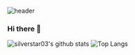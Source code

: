![header](https://capsule-render.vercel.app/api?type=waving&color=gradient&height=250&section=header&text=Kang%20EunByeol&fontSize=90&fontColor=ffffff)
### Hi there 👋

<!--
**silverstar03/silverstar03** is a ✨ _special_ ✨ repository because its `README.md` (this file) appears on your GitHub profile.

Here are some ideas to get you started:

- 🔭 I’m currently working on ...
- 🌱 I’m currently learning ...
- 👯 I’m looking to collaborate on ...
- 🤔 I’m looking for help with ...
- 💬 Ask me about ...
- 📫 How to reach me: ...
- 😄 Pronouns: ...
- ⚡ Fun fact: ...
-->

![silverstar03's github stats](https://github-readme-stats.vercel.app/api?username=silverstar03&show_icons=true&theme=radical)  ![Top Langs](https://github-readme-stats.vercel.app/api/top-langs/?username=silverstar03&layout=compact&langs_count=81)
